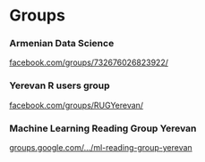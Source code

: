 # Groups

### Armenian Data Science  
[facebook.com/groups/732676026823922/]([https://www.facebook.com/groups/732676026823922/])

### Yerevan R users group  
[facebook.com/groups/RUGYerevan/](https://www.facebook.com/groups/RUGYerevan/)

### Machine Learning Reading Group Yerevan
[groups.google.com/.../ml-reading-group-yerevan](https://groups.google.com/forum/#!forum/ml-reading-group-yerevan)
